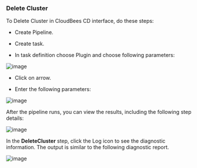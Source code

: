 
### Delete Cluster

To Delete Cluster in CloudBees CD interface, do these steps:

* Create Pipeline.

* Create task.

* In task definition choose Plugin and choose following parameters:

![image](images/DeleteCluster/PipelinePicker.png)

* Click on arrow.

* Enter the following parameters:

![image](images/DeleteCluster/PipelineConfig.png)


After the pipeline runs, you can view the results, including the following step details:

![image](images/DeleteCluster/PipelineResult.png)

In the **DeleteCluster** step, click the Log icon to see the diagnostic information. The output is similar to the following diagnostic report.

![image](images/DeleteCluster/PipelineLog.png)

